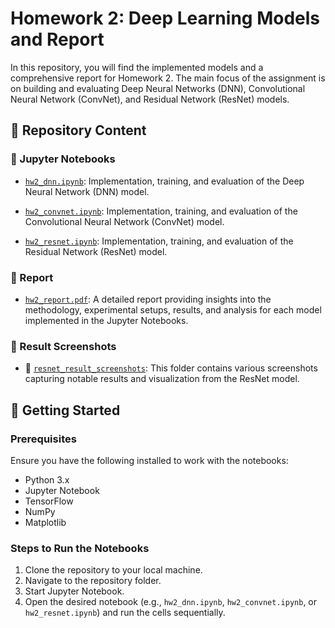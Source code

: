 # Homework 2: Deep Learning Models and Report

In this repository, you will find the implemented models and a comprehensive report for Homework 2. The main focus of the assignment is on building and evaluating Deep Neural Networks (DNN), Convolutional Neural Network (ConvNet), and Residual Network (ResNet) models.

## 📁 Repository Content

### 📓 Jupyter Notebooks

- [`hw2_dnn.ipynb`](hw2_dnn.ipynb): Implementation, training, and evaluation of the Deep Neural Network (DNN) model.
  
- [`hw2_convnet.ipynb`](hw2_convnet.ipynb): Implementation, training, and evaluation of the Convolutional Neural Network (ConvNet) model.
  
- [`hw2_resnet.ipynb`](hw2_resnet.ipynb): Implementation, training, and evaluation of the Residual Network (ResNet) model.

### 📄 Report

- [`hw2_report.pdf`](hw2_report.pdf): A detailed report providing insights into the methodology, experimental setups, results, and analysis for each model implemented in the Jupyter Notebooks.

### 📸 Result Screenshots 

- 📁 [`resnet_result_screenshots`](resnet_result_screenshots): This folder contains various screenshots capturing notable results and visualization from the ResNet model.

## 🚀 Getting Started

### Prerequisites

Ensure you have the following installed to work with the notebooks:
- Python 3.x
- Jupyter Notebook
- TensorFlow
- NumPy
- Matplotlib

### Steps to Run the Notebooks

1. Clone the repository to your local machine.
2. Navigate to the repository folder.
3. Start Jupyter Notebook.
4. Open the desired notebook (e.g., `hw2_dnn.ipynb`, `hw2_convnet.ipynb`, or `hw2_resnet.ipynb`) and run the cells sequentially.


